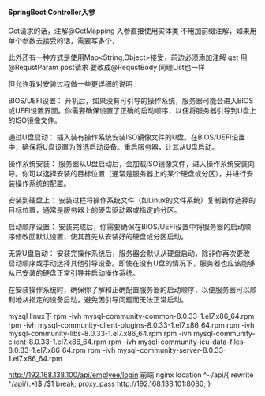 #### SpringBoot Controller入参

Get请求的话，注解@GetMapping 入参直接使用实体类 不用加前缀注解，如果用单个参数去接受的话，需要写多个，


此外还有一种方式是使用Map<String,Object>接受，前边必须添加注解 get 用@RequstParam
post请求 要改成@RequstBody
同理List也一样





但允许我对安装过程做一些更详细的说明：

BIOS/UEFI设置： 开机后，如果没有可引导的操作系统，服务器可能会进入BIOS或UEFI设置界面。你需要确保设置了正确的启动顺序，以便将服务器引导到U盘上的ISO镜像文件。

通过U盘启动： 插入装有操作系统安装ISO镜像文件的U盘。在BIOS/UEFI设置中，确保将U盘设置为首选启动设备。重启服务器，让其从U盘启动。

操作系统安装： 服务器从U盘启动后，会加载ISO镜像文件，进入操作系统安装向导。你可以选择安装的目标位置（通常是服务器上的某个硬盘或分区），并进行安装操作系统的配置。

安装到硬盘上： 安装过程将操作系统文件（如Linux的文件系统）复制到你选择的目标位置，通常是服务器上的硬盘驱动器或指定的分区。

启动顺序设置： 安装完成后，你需要确保在BIOS/UEFI设置中将服务器的启动顺序修改回默认设置，使其首先从安装好的硬盘或分区启动。

无需U盘启动： 安装完操作系统后，服务器会默认从硬盘启动，除非你再次更改启动顺序或手动选择其他引导设备。即使在没有U盘的情况下，服务器也应该能够从已安装的硬盘正常引导并启动操作系统。

在安装操作系统时，确保你了解和正确配置服务器的启动顺序，以便服务器可以顺利地从指定的设备启动，避免因引导问题而无法正常启动。


mysql linux下
rpm -ivh mysql-community-common-8.0.33-1.el7.x86_64.rpm
rpm -ivh mysql-community-client-plugins-8.0.33-1.el7.x86_64.rpm
rpm -ivh mysql-community-libs-8.0.33-1.el7.x86_64.rpm
rpm -ivh mysql-community-client-8.0.33-1.el7.x86_64.rpm
rpm -ivh mysql-community-icu-data-files-8.0.33-1.el7.x86_64.rpm
rpm -ivh mysql-community-server-8.0.33-1.el7.x86_64.rpm

http://192.168.138.100/api/emplyee/login 前端 nginx 
location ^~/api/{
    rewrite ^/api/(.*)$ /$1  break;
    proxy_pass http://192.168.138.101:8080;
}